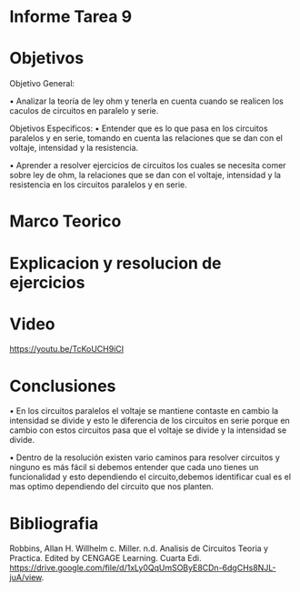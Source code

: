 
# Informe Tarea 9

# Objetivos


Objetivo General:


• Analizar la teoría de ley ohm y tenerla en cuenta cuando se realicen los caculos de circuitos en paralelo y serie.

Objetivos Especificos:
• Entender que es lo que pasa en los circuitos paralelos y en serie, tomando en cuenta las relaciones que se dan con el voltaje, intensidad y la resistencia.

• Aprender a resolver ejercicios de circuitos los cuales se necesita comer sobre ley de ohm, la relaciones que se dan con el voltaje, intensidad y la resistencia en los circuitos paralelos y en serie.

# Marco Teorico



# Explicacion y resolucion de ejercicios


# Video

https://youtu.be/TcKoUCH9iCI

# Conclusiones

• En los circuitos paralelos el voltaje se mantiene contaste en cambio la intensidad se divide y esto le diferencia de los circuitos en serie porque en cambio con estos circuitos pasa que el voltaje se divide y la intensidad se divide.

• Dentro de la resolución existen vario caminos para resolver circuitos y ninguno es más fácil si debemos entender que cada uno tienes un funcionalidad y esto dependiendo el circuito,debemos identificar cual es el mas optimo dependiendo del circuito que nos planten.

# Bibliografia 


Robbins, Allan H. Willhelm c. Miller. n.d. Analisis de Circuitos Teoria y Practica. Edited by CENGAGE Learning. Cuarta Edi. https://drive.google.com/file/d/1xLy0QqUmSOByE8CDn-6dgCHs8NJL-juA/view.
